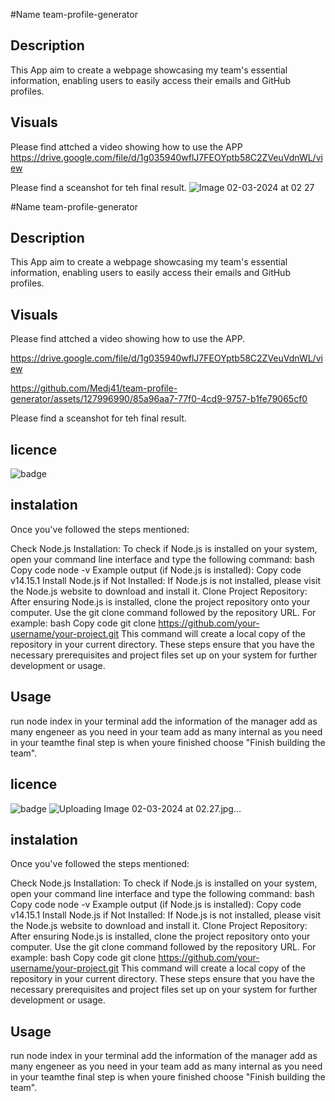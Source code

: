 
#Name
team-profile-generator
## Description
This App  aim to create a webpage showcasing my team's essential information, enabling users to easily access their emails and GitHub profiles.

## Visuals
Please find attched a video showing how to use the APP
https://drive.google.com/file/d/1g035940wflJ7FEOYptb58C2ZVeuVdnWL/view


Please find a sceanshot for teh final result.
![Image 02-03-2024 at 02 27](https://github.com/Medj41/team-profile-generator/assets/127996990/5b394fc8-de39-4e6e-badc-1778304d0fd2)

#Name
team-profile-generator
## Description
This App  aim to create a webpage showcasing my team's essential information, enabling users to easily access their emails and GitHub profiles.

## Visuals
Please find attched a video showing how to use the APP.

https://drive.google.com/file/d/1g035940wflJ7FEOYptb58C2ZVeuVdnWL/view

https://github.com/Medj41/team-profile-generator/assets/127996990/85a96aa7-77f0-4cd9-9757-b1fe79065cf0

Please find a sceanshot for teh final result.

## licence
![badge](https://img.shields.io/badge/license-MIT-brightgreen)

##  instalation
Once you've followed the steps mentioned:

Check Node.js Installation:
To check if Node.js is installed on your system, open your command line interface and type the following command:
bash
Copy code
node -v
Example output (if Node.js is installed):
Copy code
v14.15.1
Install Node.js if Not Installed:
If Node.js is not installed, please visit the Node.js website to download and install it.
Clone Project Repository:
After ensuring Node.js is installed, clone the project repository onto your computer. Use the git clone command followed by the repository URL. For example:
bash
Copy code
git clone https://github.com/your-username/your-project.git
This command will create a local copy of the repository in your current directory.
These steps ensure that you have the necessary prerequisites and project files set up on your system for further development or usage.
## Usage
run node index in your terminal 
add the information of the manager 
add as many engeneer as you need in your team
add as many internal as you need in your teamthe final step is when youre finished choose "Finish building the team".



## licence
![badge](https://img.shields.io/badge/license-MIT-brightgreen)
![Uploading Image 02-03-2024 at 02.27.jpg…]()

##  instalation
Once you've followed the steps mentioned:

Check Node.js Installation:
To check if Node.js is installed on your system, open your command line interface and type the following command:
bash
Copy code
node -v
Example output (if Node.js is installed):
Copy code
v14.15.1
Install Node.js if Not Installed:
If Node.js is not installed, please visit the Node.js website to download and install it.
Clone Project Repository:
After ensuring Node.js is installed, clone the project repository onto your computer. Use the git clone command followed by the repository URL. For example:
bash
Copy code
git clone https://github.com/your-username/your-project.git
This command will create a local copy of the repository in your current directory.
These steps ensure that you have the necessary prerequisites and project files set up on your system for further development or usage.
## Usage
run node index in your terminal 
add the information of the manager 
add as many engeneer as you need in your team
add as many internal as you need in your teamthe final step is when youre finished choose "Finish building the team".
